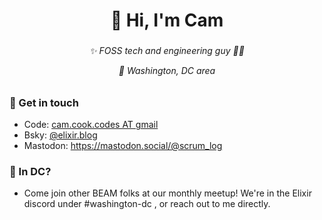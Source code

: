 <h1 align="center">👋 Hi, I'm Cam</h1>

### 

<h6 align="center">
✨ FOSS tech and engineering guy 🏳️‍🌈

📍 Washington, DC area
</h6>


### 💬 Get in touch 
* Code: <a href="mailto:cam.cook.codes@gmail.com" target="_blank" rel="noopener noreferrer">cam.cook.codes AT gmail</a>
* Bsky: <a href="https://bsky.app/profile/elixir.blog">@elixir.blog</a>
* Mastodon: <a href="https://mastodon.social/@scrum_log">https://mastodon.social/@scrum_log</a>

### 📍 In DC?

* Come join other BEAM folks at our monthly meetup!  We're in the Elixir discord under #washington-dc , or reach out to me directly.
